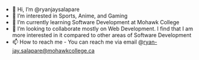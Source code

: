 - 👋 Hi, I’m @ryanjaysalapare
- 👀 I’m interested in Sports, Anime, and Gaming
- 🌱 I’m currently learning Software Development at Mohawk College
- 💞️ I’m looking to collaborate mostly on Web Development. I find that I am more interested in it compared to other areas of Software Development
- 📫 How to reach me 
                      - You can reach me via email @ryan-jay.salapare@mohawkcollege.ca 

<!---
ryanjaysalapare/ryanjaysalapare is a ✨ special ✨ repository because its `README.md` (this file) appears on your GitHub profile.
You can click the Preview link to take a look at your changes.
--->

